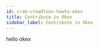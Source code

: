 ```yaml
---
id: crab-crowdloan-howto-okex
title: Contribute in Okex
sidebar_label: Contribute in Okex
---
```


hello okex